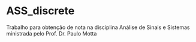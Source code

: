 # ASS_discrete
Trabalho para obtenção de nota na disciplina Análise de Sinais e Sistemas ministrada pelo Prof. Dr. Paulo Motta
